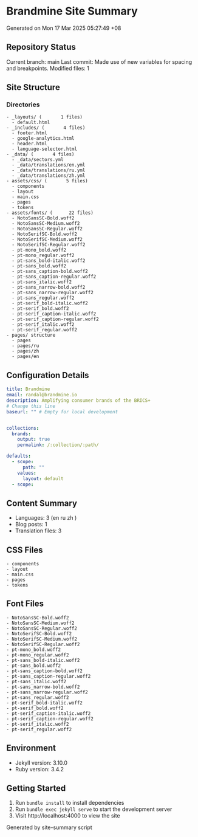 # Brandmine Site Summary
Generated on Mon 17 Mar 2025 05:27:49 +08

## Repository Status
Current branch: main
Last commit: Made use of new variables for spacing and breakpoints.
Modified files:        1

## Site Structure
### Directories
```
- _layouts/ (       1 files)
  - default.html
- _includes/ (       4 files)
  - footer.html
  - google-analytics.html
  - header.html
  - language-selector.html
- _data/ (       4 files)
  - _data/sectors.yml
  - _data/translations/en.yml
  - _data/translations/ru.yml
  - _data/translations/zh.yml
- assets/css/ (       5 files)
  - components
  - layout
  - main.css
  - pages
  - tokens
- assets/fonts/ (      22 files)
  - NotoSansSC-Bold.woff2
  - NotoSansSC-Medium.woff2
  - NotoSansSC-Regular.woff2
  - NotoSerifSC-Bold.woff2
  - NotoSerifSC-Medium.woff2
  - NotoSerifSC-Regular.woff2
  - pt-mono_bold.woff2
  - pt-mono_regular.woff2
  - pt-sans_bold-italic.woff2
  - pt-sans_bold.woff2
  - pt-sans_caption-bold.woff2
  - pt-sans_caption-regular.woff2
  - pt-sans_italic.woff2
  - pt-sans_narrow-bold.woff2
  - pt-sans_narrow-regular.woff2
  - pt-sans_regular.woff2
  - pt-serif_bold-italic.woff2
  - pt-serif_bold.woff2
  - pt-serif_caption-italic.woff2
  - pt-serif_caption-regular.woff2
  - pt-serif_italic.woff2
  - pt-serif_regular.woff2
- pages/ structure
  - pages
  - pages/ru
  - pages/zh
  - pages/en
```

## Configuration Details
```yaml
title: Brandmine
email: randal@brandmine.io
description: Amplifying consumer brands of the BRICS+
# Change this line
baseurl: "" # Empty for local development


collections:
  brands:
    output: true
    permalink: /:collection/:path/

defaults:
  - scope:
      path: ""
    values:
      layout: default
  - scope:
```

## Content Summary
- Languages:        3 (en ru zh )
- Blog posts:        1
- Translation files:        3

## CSS Files
```
- components
- layout
- main.css
- pages
- tokens
```

## Font Files
```
- NotoSansSC-Bold.woff2
- NotoSansSC-Medium.woff2
- NotoSansSC-Regular.woff2
- NotoSerifSC-Bold.woff2
- NotoSerifSC-Medium.woff2
- NotoSerifSC-Regular.woff2
- pt-mono_bold.woff2
- pt-mono_regular.woff2
- pt-sans_bold-italic.woff2
- pt-sans_bold.woff2
- pt-sans_caption-bold.woff2
- pt-sans_caption-regular.woff2
- pt-sans_italic.woff2
- pt-sans_narrow-bold.woff2
- pt-sans_narrow-regular.woff2
- pt-sans_regular.woff2
- pt-serif_bold-italic.woff2
- pt-serif_bold.woff2
- pt-serif_caption-italic.woff2
- pt-serif_caption-regular.woff2
- pt-serif_italic.woff2
- pt-serif_regular.woff2
```

## Environment
- Jekyll version: 3.10.0
- Ruby version: 3.4.2

## Getting Started
1. Run `bundle install` to install dependencies
2. Run `bundle exec jekyll serve` to start the development server
3. Visit http://localhost:4000 to view the site

Generated by site-summary script

